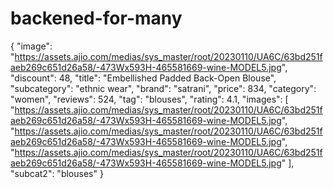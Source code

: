 # backened-for-many


{
     "image": "https://assets.ajio.com/medias/sys_master/root/20230110/UA6C/63bd251faeb269c651d26a58/-473Wx593H-465581669-wine-MODEL5.jpg",
  "discount": 48,
  "title": "Embellished Padded Back-Open Blouse",
  "subcategory": "ethnic wear",
  "brand": "satrani",
  "price": 834,
  "category": "women",
  "reviews": 524,
  "tag": "blouses",
  "rating": 4.1,
  "images": [
    "https://assets.ajio.com/medias/sys_master/root/20230110/UA6C/63bd251faeb269c651d26a58/-473Wx593H-465581669-wine-MODEL5.jpg",
    "https://assets.ajio.com/medias/sys_master/root/20230110/UA6C/63bd251faeb269c651d26a58/-473Wx593H-465581669-wine-MODEL5.jpg",
    "https://assets.ajio.com/medias/sys_master/root/20230110/UA6C/63bd251faeb269c651d26a58/-473Wx593H-465581669-wine-MODEL5.jpg"
  ],
  "subcat2": "blouses"
}


